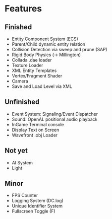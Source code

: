 # Features

## Finished

* Entity Component System (ECS)
* Parent/Child dynamic entity relation
* Collision Detection via sweep and prune (SAP)
* Rigid Body Physics (-> Millington)
* Collada .dae loader
* Texture Loader
* XML Entity Templates
* Vertex/Fragment Shader
* Camera
* Save and Load Level via XML

## Unfinished

* Event System: Signaling/Event Dispatcher
* Sound: OpenAL positional audio playback
* InGame Terminal console
* Display Text on Screen
* Wavefront .obj Loader

## Not yet

* AI System
* Light


## Minor

* FPS Counter
* Logging System (DC.log)
* Unique Identifier System
* Fullscreen Toggle (F)

